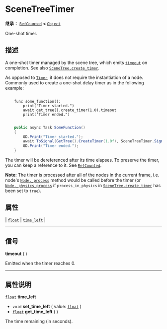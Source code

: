 <!-- ⚠ 请勿编辑本文件 ⚠ -->
<!-- 本文档使用脚本从 WeDot 引擎源码仓库生成。 -->
<!-- 生成脚本：https://github.com/WeDot-Engine/WeDot/tree/4.3/doc/tools/make_md.py； -->
<!-- 原文件：https://github.com/WeDot-Engine/WeDot/tree/4.3/doc/classes/SceneTreeTimer.xml。 -->

<div id="_class_scenetreetimer"></div>

# SceneTreeTimer

**继承：** [`RefCounted`](class_refcounted.md) **<** [`Object`](class_object.md)

One-shot timer.

## 描述

A one-shot timer managed by the scene tree, which emits [`timeout`](#class_scenetreetimer_signal_timeout) on completion. See also [`SceneTree.create_timer`](#class_scenetree_method_create_timer).

As opposed to [`Timer`](class_timer.md), it does not require the instantiation of a node. Commonly used to create a one-shot delay timer as in the following example:



```gdscript

    func some_function():
        print("Timer started.")
        await get_tree().create_timer(1.0).timeout
        print("Timer ended.")
```

```csharp

    public async Task SomeFunction()
    {
        GD.Print("Timer started.");
        await ToSignal(GetTree().CreateTimer(1.0f), SceneTreeTimer.SignalName.Timeout);
        GD.Print("Timer ended.");
    }
```



The timer will be dereferenced after its time elapses. To preserve the timer, you can keep a reference to it. See [`RefCounted`](class_refcounted.md).

 **Note:** The timer is processed after all of the nodes in the current frame, i.e. node's [`Node._process`](#class_node_private_method__process) method would be called before the timer (or [`Node._physics_process`](#class_node_private_method__physics_process) if `process_in_physics` in [`SceneTree.create_timer`](#class_scenetree_method_create_timer) has been set to `true`).





## 属性

| [`float`](class_float.md) | [`time_left`](#class_scenetreetimer_property_time_left) |

<!-- rst-class:: classref-section-separator -->

---

## 信号

<div id="_class_class_scenetreetimer_signal_timeout"></div>

**timeout** ( ) <div id="class_scenetreetimer_signal_timeout"></div>

Emitted when the timer reaches 0.

<!-- rst-class:: classref-section-separator -->

---

## 属性说明

<div id="_class_scenetreetimer_property_time_left"></div>

[`float`](class_float.md) **time_left** <div id="class_scenetreetimer_property_time_left"></div>

- `void` **set_time_left** ( value: [`float`](class_float.md) )
- [`float`](class_float.md) **get_time_left** ( )

The time remaining (in seconds).

[^virtual]: 本方法通常需要用户覆盖才能生效。
[^const]: 本方法无副作用，不会修改该实例的任何成员变量。
[^vararg]: 本方法除了能接受在此处描述的参数外，还能够继续接受任意数量的参数。
[^constructor]: 本方法用于构造某个类型。
[^static]: 调用本方法无需实例，可直接使用类名进行调用。
[^operator]: 本方法描述的是使用本类型作为左操作数的有效运算符。
[^bitfield]: 这个值是由下列位标志构成位掩码的整数。
[^void]: 无返回值。
